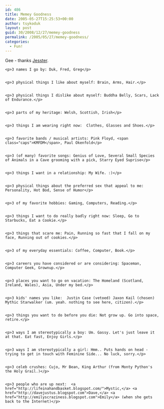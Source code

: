 ```yaml
---
id: 486
title: Memey Goodness
date: 2005-05-27T15:25:53+00:00
author: tsykoduk
layout: post
guid: 30/2008/12/27/memey-goodness
permalink: /2005/05/27/memey-goodness/
categories:
  - Fun!
---
```

<p>Gee - thanks <a href="http://poorrolemodel.blogspot.com/2005/05/meme.html">Jesster</a>.</p>


	<p>3 names I go by: Duk, Fred, Greg</p>


	<p>3 physical things I like about myself: Brain, Arms, Hair.</p>


	<p>3 physical things I dislike about myself: Buddha Belly, Scars, Lack of Endurance.</p>


	<p>3 parts of my heritage: Welsh, Scottish, Irish</p>


	<p>3 things I am wearing right now:  Clothes, Glasses and Shoes.</p>


	<p>3 favorite bands / musical artists: Pink Floyd, <span class="caps">KMFDM</span>, Paul Okenfold</p>


	<p>3 (of many) favorite songs: Genius of Love, Several Small Species of Animals in a Cave grooming with a pick, Starry Eyed Suprise</p>


	<p>3 things I want in a relationship: My Wife. :)</p>


	<p>3 physical things about the preferred sex that appeal to me: Personality, Hot Bod, Sense of Humor</p>


	<p>3 of my favorite hobbies: Gaming, Computers, Reading.</p>


	<p>3 things I want to do really badly right now: Sleep, Go to Starbucks, Eat a Cookie.</p>


	<p>3 things that scare me: Pain, Running so fast that I fall on my face, Running out of cookies.</p>


	<p>3 of my everyday essentials: Coffee, Computer, Book.</p>


	<p>3 careers you have considered or are considering: Spaceman, Computer Geek, Grownup.</p>


	<p>3 places you want to go on vacation: The Homeland (Scotland, Ireland, Wales), Asia, Under my bed.</p>


	<p>3 kids' names you like:  Justin Case (vetoed) Jaxon Kail (chosen) Mythic Starwalker (um. yeah. nothing to see here, citizen).</p>


	<p>3 things you want to do before you die: Not grow up. Go into space, retire.</p>


	<p>3 ways I am stereotypically a boy: Um. Gassy. Let's just leave it at that. Eat fast, Enjoy Girls.</p>


	<p>3 ways I am stereotypically a girl: Hmm.. Puts hands on head - trying to get in touch with Feminine Side... No luck, sorry.</p>


	<p>3 celeb crushes: Cujo, Mr Bean, King Arthur (from Monty Python's the Holy Grail.)</p>


	<p>3 people who are up next:  <a href="http://lifeinahandbasket.blogspot.com/">Mystic,</a> <a href="http://davejustus.blogspot.com">Dave,</a> <a href="http://emilyscraziness.blogspot.com">Emily</a> (when she gets back to the Internet)</p>